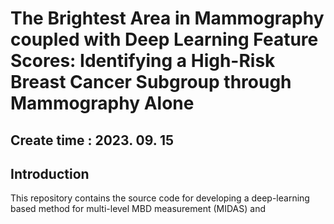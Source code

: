 # The Brightest Area in Mammography coupled with Deep Learning Feature Scores: Identifying a High-Risk Breast Cancer Subgroup through Mammography Alone 

## Create time : 2023. 09. 15

## Introduction
This repository contains the source code for developing a deep-learning based method for multi-level MBD measurement (MIDAS) and 
